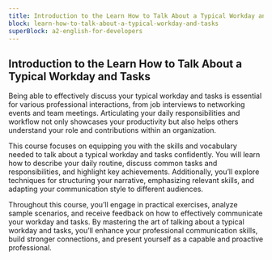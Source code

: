 ```yaml
---
title: Introduction to the Learn How to Talk About a Typical Workday and Tasks
block: learn-how-to-talk-about-a-typical-workday-and-tasks
superBlock: a2-english-for-developers
---
```


## Introduction to the Learn How to Talk About a Typical Workday and Tasks

Being able to effectively discuss your typical workday and tasks is essential for various professional interactions, from job interviews to networking events and team meetings. Articulating your daily responsibilities and workflow not only showcases your productivity but also helps others understand your role and contributions within an organization.

This course focuses on equipping you with the skills and vocabulary needed to talk about a typical workday and tasks confidently. You will learn how to describe your daily routine, discuss common tasks and responsibilities, and highlight key achievements. Additionally, you’ll explore techniques for structuring your narrative, emphasizing relevant skills, and adapting your communication style to different audiences.

Throughout this course, you’ll engage in practical exercises, analyze sample scenarios, and receive feedback on how to effectively communicate your workday and tasks. By mastering the art of talking about a typical workday and tasks, you’ll enhance your professional communication skills, build stronger connections, and present yourself as a capable and proactive professional.
